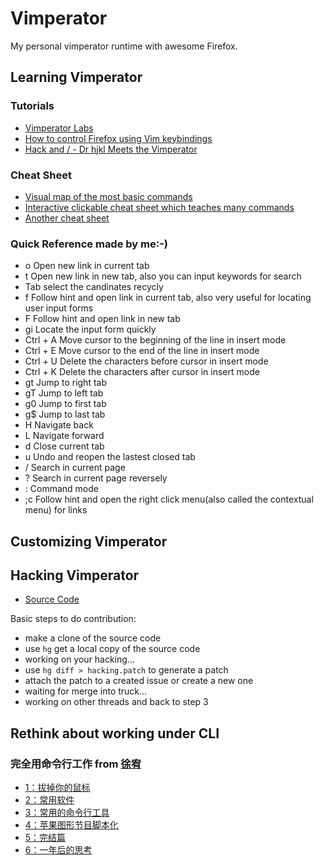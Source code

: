 Vimperator
==========

My personal vimperator runtime with awesome Firefox.

## Learning Vimperator

### Tutorials

* [Vimperator Labs](http://www.vimperator.org/vimperator)
* [How to control Firefox using Vim keybindings](http://www.linux.com/feature/114419)
* [Hack and / - Dr hjkl Meets the Vimperator](http://www.linuxjournal.com/article/10636)

### Cheat Sheet
* [Visual map of the most basic commands](http://simplicityroad.livejournal.com/1938.html)
* [Interactive clickable cheat sheet which teaches many commands](http://vi.shiar.net/vimperator)
* [Another cheat sheet](http://www.cheat-sheets.org/#FirefoxAddOns)

### Quick Reference made by me:-)
*   o Open new link in current tab
*   t Open new link in new tab, also you can input keywords for search
*   Tab  select the candinates recycly
*   f Follow hint and open link in current tab, also very useful for locating user input forms
*   F Follow hint and open link in new tab
*   gi Locate the input form quickly
*   Ctrl + A  Move cursor to the beginning of the line in insert mode
*   Ctrl + E  Move cursor to the end of the line in insert mode
*   Ctrl + U  Delete the characters before cursor in insert mode
*   Ctrl + K  Delete the characters after cursor in insert mode
*   gt Jump to right tab
*   gT Jump to left tab
*   g0 Jump to first tab
*   g$ Jump to last tab
*   H  Navigate back
*   L  Navigate forward
*   d  Close current tab
*   u  Undo and reopen the lastest closed tab
*   /  Search in current page
*   ?  Search in current page reversely
*   :  Command mode
*   ;c Follow hint and open the right click menu(also called the contextual menu) for links

## Customizing Vimperator

## Hacking Vimperator
*   [Source Code](http://code.google.com/p/vimperator-labs/source/browse)

Basic steps to do contribution:
*   make a clone of the source code
*   use `hg` get a local copy of the source code
*   working on your hacking...
*   use `hg diff > hacking.patch` to generate a patch
*   attach the patch to a created issue or create a new one
*   waiting for merge into truck...
*   working on other threads and back to step 3

## Rethink about working under CLI
### 完全用命令行工作 from [徐宥](http://blog.youxu.info/)
*   [1：拔掉你的鼠标](http://blog.youxu.info/2008/09/04/unplug-your-mouse/)
*   [2：常用软件](http://blog.youxu.info/2008/09/10/gtd-by-cli/)
*   [3：常用的命令行工具](http://blog.youxu.info/2008/09/16/cli/)
*   [4：苹果图形节目脚本化](http://blog.youxu.info/2008/10/19/macos-and-command-line-script/)
*   [5：完结篇](http://blog.youxu.info/2009/07/22/cli-2/)
*   [6：一年后的思考](http://blog.youxu.info/2011/01/24/keyboard-only-thoughts-one-year-later/)

